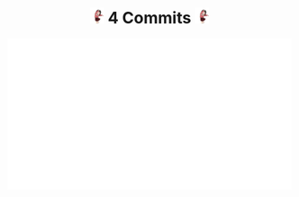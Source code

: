 <h1 align="center"><img src="azumanga-daioh.gif" width="25"><b> 4 Commits <img src="azumanga-daioh.gif" width="25"></b></h1>
<p align ="center">
  <img src="object1.svg">
</p>




<!--
**DJ-RV/DJ-RV** is a ✨ _special_ ✨ repository because its `README.md` (this file) appears on your GitHub profile.

Here are some ideas to get you started:

- 🔭 I’m currently working on ...
- 🌱 I’m currently learning ...
- 👯 I’m looking to collaborate on ...
- 🤔 I’m looking for help with ...
- 💬 Ask me about ...
- 📫 How to reach me: ...
- 😄 Pronouns: ...
- ⚡ Fun fact: ...
-->

